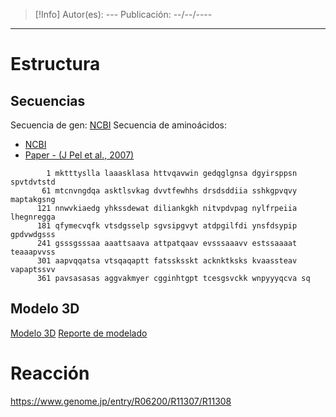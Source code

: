>[!Info]
>Autor(es): ---
>Publicación: --/--/----

---
# Estructura
## Secuencias
Secuencia de gen: [NCBI](https://www.ncbi.nlm.nih.gov/nuccore/AM270345)
Secuencia de aminoácidos: 
- [NCBI](https://www.ncbi.nlm.nih.gov/protein/CAK42466.1)
- [Paper - (J Pel et al., 2007)](https://pubmed.ncbi.nlm.nih.gov/17259976/)
```
	    1 mktttyslla laaasklasa httvqavwin gedqglgnsa dgyirsppsn spvtdvtstd
       61 mtcnvngdqa asktlsvkag dvvtfewhhs drsdsddiia sshkgpvqvy maptakgsng
      121 nnwvkiaedg yhkssdewat diliankgkh nitvpdvpag nylfrpeiia lhegnregga
      181 qfymecvqfk vtsdgsselp sgvsipgvyt atdpgilfdi ynsfdsypip gpdvwdgsss
      241 gsssgsssaa aaattsaava attpatqaav evsssaaavv estssaaaat teaaapvvss
      301 aapvqqatsa vtsqaqaptt fatssksskt acknktksks kvaassteav vapaptssvv
      361 pavsasasas aggvakmyer cgginhtgpt tcesgsvckk wnpyyyqcva sq
```
## Modelo 3D
[Modelo 3D](https://swissmodel.expasy.org/repository/uniprot/A2R5N0?range=21-242&template=5acg.1.A+)
[Reporte de modelado](https://swissmodel.expasy.org/repository/68e46fc9ecc6d142146177ae/report)
# Reacción
https://www.genome.jp/entry/R06200/R11307/R11308